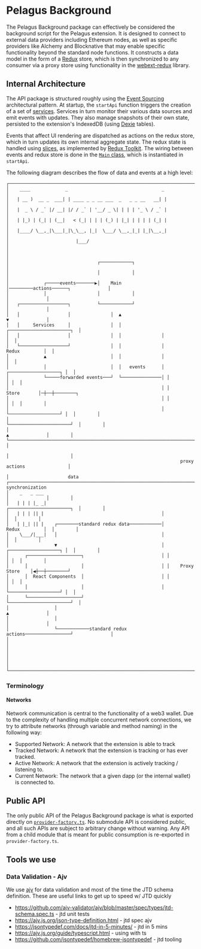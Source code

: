# Pelagus Background

The Pelagus Background package can effectively be considered the background script for the
Pelagus extension. It is designed to connect to external data providers including
Ethereum nodes, as well as specific providers like Alchemy and Blocknative that
may enable specific functionality beyond the standard node functions. It constructs
a data model in the form of a [Redux](https://redux.js.org) store, which is
then synchronized to any consumer via a proxy store using functionality in the
[webext-redux](https://github.com/tshaddix/webext-redux) library.

## Internal Architecture

The API package is structured roughly using the [Event
Sourcing](https://martinfowler.com/eaaDev/EventSourcing.html) architectural
pattern. At startup, the `startApi` function triggers the creation of a set of
[services](./services). Services in turn monitor their various data sources and
emit events with updates. They also manage snapshots of their own state,
persisted to the extension's IndexedDB (using [Dexie](https://dexie.org)
tables).

Events that affect UI rendering are dispatched as actions on the redux store,
which in turn updates its own internal aggregate state. The redux state is
handled using [slices](./redux-slices), as implemented by [Redux
Toolkit](https://redux-toolkit.js.org). The wiring between events and redux
store is done in the [`Main` class](./main.ts), which is instantiated in
`startApi`.

The following diagram describes the flow of data and events at a high level:

```
┌────────────────────────────────────────────────────────────────────────────────────┐
│    ____             _                                   _                          │
│   | __ )  __ _  ___| | ____ _ _ __ ___  _   _ _ __   __| |                         │
│   |  _ \ / _` |/ __| |/ / _` | '__/ _ \| | | | '_ \ / _` |                         │
│   | |_) | (_| | (__|   < (_| | | | (_) | |_| | | | | (_| |                         │
│   |____/ \__,_|\___|_|\_\__, |_|  \___/ \__,_|_| |_|\__,_|                         │
│                         |___/                                                      │
│                                                                                    │
│                                 ┌────────────┐                                     │
│                                 │            │                                     │
│             ┌─────events───────▶│    Main    │─────────actions──────┐              │
│             │                   │            │                      │              │
│   ┌──────────────────┐          └────────────┘                      │              │
│   │                  │               │  ▲                           ▼              │
│   │     Services     │               │  │               ┌───────────────────────┐  │
│   │                  │               │  │               │                       │  │
│   └──────────────────┘               │  │               │         Redux         │  │
│             ▲                        │  │               │                       │  │
│             │                        │  │   events      │ ┌───────────────────┐ │  │
│             └─────forwarded events───┘  └───────────────│ │                   │ │  │
│                                                         │ │       Store       │─┼──┼────────┐
│                                                         │ │                   │ │  │        │
│                                                         │ └───────────────────┘ │  │        │
│                                                         └───────────────────────┘  │        │
│                                                                     ▲              │        │
└─────────────────────────────────────────────────────────────────────┼──────────────┘        │
                                                                      │                       │
                                                                 proxy actions                │
                                                                      │                      data
┌─────────────────────────────────────────────────────────────────────┼──────────────┐  synchronization
│    _   _ ___                                                        │              │        │
│   | | | |_ _|                                           ┌───────────────────────┐  │        │
│   | | | || |                                            │                       │  │        │
│   | |_| || |    ┌────────standard redux data────────────│         Redux         │  │        │
│    \___/|___|   │                                       │                       │  │        │
│                 ▼                                       │ ┌───────────────────┐ │  │        │
│      ┌────────────────────┐                             │ │                   │ │  │        │
│      │                    │                             │ │    Proxy Store    │◀┼──┼────────┘
│      │  React Components  │                             │ │                   │ │  │
│      │                    │                             │ └───────────────────┘ │  │
│      └────────────────────┘                             └───────────────────────┘  │
│                 │                                                   ▲              │
│                 │                                                   │              │
│                 └────────────standard redux actions─────────────────┘              │
│                                                                                    │
│                                                                                    │
│                                                                                    │
└────────────────────────────────────────────────────────────────────────────────────┘
```

### Terminology

#### Networks

Network communication is central to the functionality of a web3 wallet. Due
to the complexity of handling multiple concurrent network connections, we
try to attribute networks (through variable and method naming) in the following way:

- Supported Network: A network that the extension is able to track
- Tracked Network: A network that the extension is tracking or has ever tracked.
- Active Network: A network that the extension is actively tracking / listening to.
- Current Network: The network that a given dapp (or the internal wallet) is connected to.

## Public API

The only public API of the Pelagus Background package is what is exported directly on
[`provider-factory.ts`](./index.ts). No submodule API is considered public, and all such
APIs are subject to arbitrary change without warning. Any API from a child
module that is meant for public consumption is re-exported in `provider-factory.ts`.

## Tools we use

### Data Validation - Ajv

We use [ajv](https://ajv.js.org/) for data validation and most of the time the JTD schema definition. These are useful links to get up to speed w/ JTD quickly

- https://github.com/ajv-validator/ajv/blob/master/spec/types/jtd-schema.spec.ts - jtd unit tests
- https://ajv.js.org/json-type-definition.html - jtd spec ajv
- https://jsontypedef.com/docs/jtd-in-5-minutes/ - jtd in 5 mins
- https://ajv.js.org/guide/typescript.html - using with ts
- https://github.com/jsontypedef/homebrew-jsontypedef - jtd tooling
